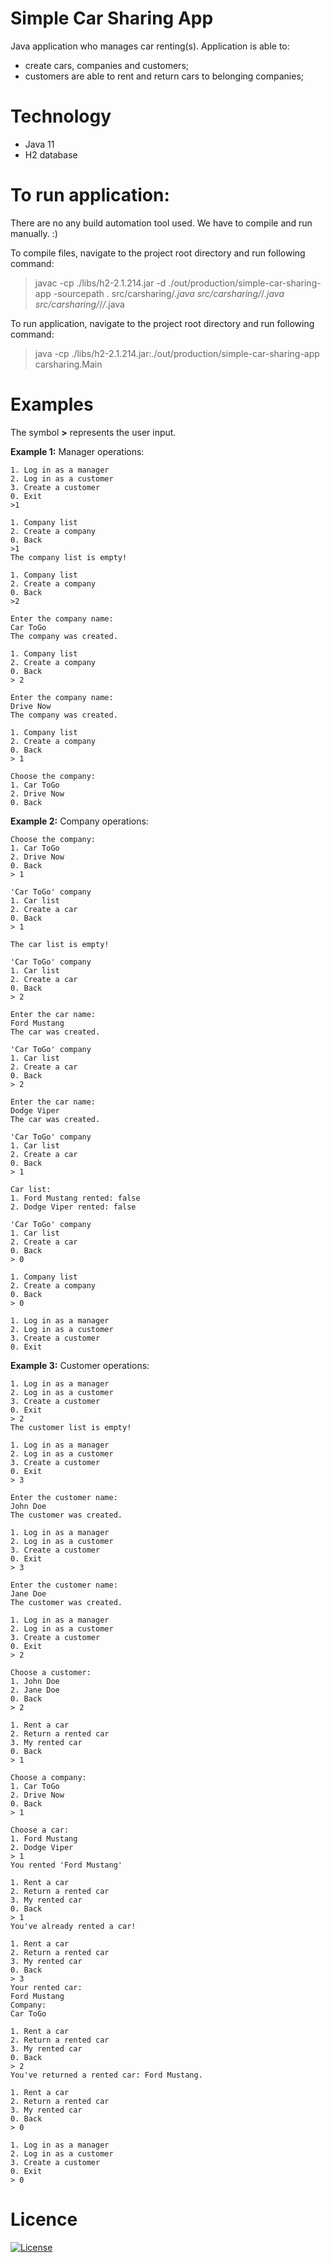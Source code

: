 # Simple Car Sharing App
Java application who manages car renting(s).
Application is able to:
- create cars, companies and customers;
- customers are able to rent and return cars to belonging companies;

# Technology
- Java 11
- H2 database

# To run application:
There are no any build automation tool used. We have to compile and run manually. :)

To compile files, navigate to the project root directory and run following command:
> javac -cp ./libs/h2-2.1.214.jar -d ./out/production/simple-car-sharing-app -sourcepath . src/carsharing/*.java src/carsharing/*/*.java src/carsharing/*/*/*.java

To run application, navigate to the project root directory and run following command:
> java -cp ./libs/h2-2.1.214.jar:./out/production/simple-car-sharing-app carsharing.Main

# Examples
The symbol **>** represents the user input.

**Example 1:** Manager operations:
```
1. Log in as a manager
2. Log in as a customer
3. Create a customer
0. Exit
>1

1. Company list
2. Create a company
0. Back
>1
The company list is empty!

1. Company list
2. Create a company
0. Back
>2

Enter the company name:
Car ToGo
The company was created.

1. Company list
2. Create a company
0. Back
> 2

Enter the company name:
Drive Now
The company was created.

1. Company list
2. Create a company
0. Back
> 1

Choose the company:
1. Car ToGo
2. Drive Now
0. Back
```

**Example 2:** Company operations:
```
Choose the company:
1. Car ToGo
2. Drive Now
0. Back
> 1

'Car ToGo' company
1. Car list
2. Create a car
0. Back
> 1

The car list is empty!

'Car ToGo' company
1. Car list
2. Create a car
0. Back
> 2

Enter the car name:
Ford Mustang
The car was created.

'Car ToGo' company
1. Car list
2. Create a car
0. Back
> 2

Enter the car name:
Dodge Viper
The car was created.

'Car ToGo' company
1. Car list
2. Create a car
0. Back
> 1

Car list:
1. Ford Mustang rented: false
2. Dodge Viper rented: false

'Car ToGo' company
1. Car list
2. Create a car
0. Back
> 0

1. Company list
2. Create a company
0. Back
> 0

1. Log in as a manager
2. Log in as a customer
3. Create a customer
0. Exit
```

**Example 3:** Customer operations:
```
1. Log in as a manager
2. Log in as a customer
3. Create a customer
0. Exit
> 2
The customer list is empty!

1. Log in as a manager
2. Log in as a customer
3. Create a customer
0. Exit
> 3

Enter the customer name:
John Doe
The customer was created.

1. Log in as a manager
2. Log in as a customer
3. Create a customer
0. Exit
> 3

Enter the customer name:
Jane Doe
The customer was created.

1. Log in as a manager
2. Log in as a customer
3. Create a customer
0. Exit
> 2

Choose a customer:
1. John Doe
2. Jane Doe
0. Back
> 2

1. Rent a car
2. Return a rented car
3. My rented car
0. Back
> 1

Choose a company:
1. Car ToGo
2. Drive Now
0. Back
> 1

Choose a car:
1. Ford Mustang
2. Dodge Viper
> 1
You rented 'Ford Mustang'

1. Rent a car
2. Return a rented car
3. My rented car
0. Back
> 1
You've already rented a car!

1. Rent a car
2. Return a rented car
3. My rented car
0. Back
> 3
Your rented car:
Ford Mustang
Company:
Car ToGo

1. Rent a car
2. Return a rented car
3. My rented car
0. Back
> 2
You've returned a rented car: Ford Mustang.

1. Rent a car
2. Return a rented car
3. My rented car
0. Back
> 0

1. Log in as a manager
2. Log in as a customer
3. Create a customer
0. Exit
> 0
```

# Licence
[![License](https://img.shields.io/badge/License-Apache_2.0-blue.svg)](https://opensource.org/licenses/Apache-2.0)